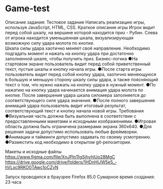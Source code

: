 # Game-test

Описание задания:
Тестовое задание Написать   реализацию   игры,   используя   JavaScript,   HTML,   CSS. 
Краткое описание игры Игрок   видит   перед   собой   шкалу,   на   вершине   которой   находится   приз   -   Рубин. 
Слева   от   игрока   находится   уменьшенная   шкала,   визуализирующая   возможную силу   удара   молота   по   кнопке.  
Шкала   силы   удара   хаотично   меняет   своё направление.   Необходимо   подгадать   момент   и   нажать   на   кнопку   удара   при достаточно   заполненной   шкале,
чтобы   получить   приз. Бизнес-логика ●На   стартовом   экране   пользователь   видит   перед   собой   приветственный текст,   пустые   шкалы   и   кнопку   начала 
игры. 
●После   старта   игры   пользователь   видит   перед   собой   кнопку   удара, хаотично   меняющуюся   в   большую   и   меньшую   сторону   шкалу   силы   удара,
а   также   поясняющий   текст   о   том,   что   нужно   нажать   на   кнопку   удара   в нужный   момент. 
●По   нажатию   на   кнопку   удара   начинается   анимация
удара   молота   по кнопке.   После   завершения   удара   шкала   силомера   заполняется   до соответствующего   силе   удара   значения. 
●После   полного   завершения 
анимаций   удара   пользователь   видит итоговый   результат,   соответствующий   текст   и   кнопку   начала   новой   игры. Требования 
●Визуальная   часть   должна   быть   выполнена   в   соответствии   с предоставленными   макетами   и   исходными   изображениями. 
●Игровая   область   должна   быть   ограничена   размерами   экрана   360x640. 
●Для   решения   задачи   допустимо   использовать   любые   фреймворки. 
●Анимации   и   тайминги   допустимо   задавать   по   своему   усмотрению. 
●Разместить   код   необходимо   в   открытом   git-репозитории. 

Макеты и исходные файлы 
https://www.figma.com/file/XnJPInTtgSjhyhlUo28MgC 
https://drive.google.com/drive/folders/1HDnHIJW5e5_-hVLxc9RKO0TAwc1oCZyN

Запуск проводился в браузрее Firefox 85.0
Сумарное время создания: 23 часа
